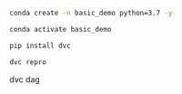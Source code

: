 ```bash
conda create -n basic_demo python=3.7 -y
```

```bash
conda activate basic_demo
```

```bash
pip install dvc
```

```bash
dvc repro
```

dvc dag
